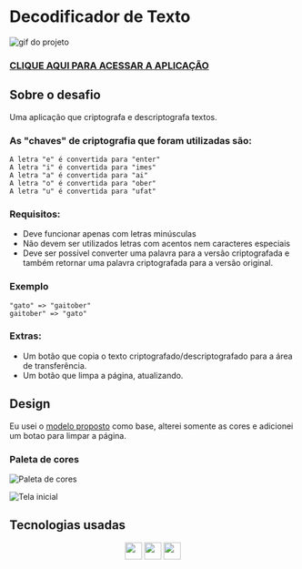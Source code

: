 # Decodificador de Texto

![gif do projeto](https://user-images.githubusercontent.com/104288946/234121265-c023a65e-e3ea-480a-93d3-e902d8b55aaa.gif)

### [CLIQUE AQUI PARA ACESSAR A APLICAÇÃO](https://arodlima.github.io/challenge-one-decodificador/)

## Sobre o desafio
Uma aplicação que criptografa e descriptografa textos.

### As "chaves" de criptografia que foram utilizadas são:
```
A letra "e" é convertida para "enter"
A letra "i" é convertida para "imes"
A letra "a" é convertida para "ai"
A letra "o" é convertida para "ober"
A letra "u" é convertida para "ufat"
```
### Requisitos:
- Deve funcionar apenas com letras minúsculas
- Não devem ser utilizados letras com acentos nem caracteres especiais
- Deve ser possível converter uma palavra para a versão criptografada e também retornar uma palavra criptografada para a versão original.

### Exemplo
```
"gato" => "gaitober"
gaitober" => "gato"
```
### Extras:
- Um botão que copia o texto criptografado/descriptografado para a área de transferência.
- Um botão que limpa a página, atualizando.

## Design 

Eu usei o [modelo proposto](https://www.figma.com/file/tvFEYhVfZTjdJ5P24RGV21/Alura-Challenge---Desafio-1---L%C3%B3gica?node-id=0%3A1&t=LZnUMYkeWLU18zXq-1) como base, alterei somente as cores e adicionei um botao para limpar a página.

### Paleta de cores
![Paleta de cores](https://user-images.githubusercontent.com/104288946/234138513-fb4fbbb5-9df0-4e89-9e1b-b031f8134e2c.png)

![Tela inicial](https://user-images.githubusercontent.com/104288946/234110068-d426648a-b8bb-442c-9b72-fbb965cc1210.png)

## Tecnologias usadas
<div align="center">
 <img height="30em" src="https://img.shields.io/badge/HTML-5E548E?style=for-the-badge&logo=html5&logoColor=F3F5FC">
 <img height="30em" src="https://img.shields.io/badge/CSS-5E548E?style=for-the-badge&logo=css3&logoColor=F3F5FC">
 <img height="30em" src="https://img.shields.io/badge/JAVASCRIPT-5E548E?style=for-the-badge&logo=javascript&logoColor=F3F5FC">
</div>
